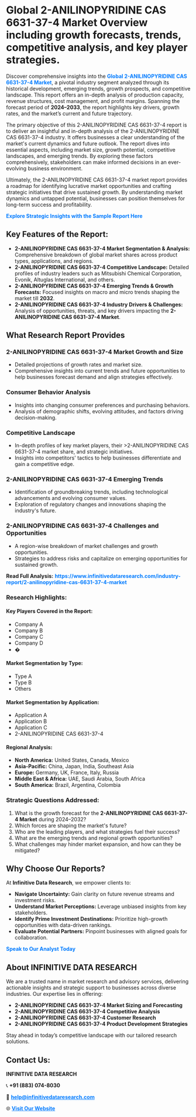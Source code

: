 <h1>Global 2-ANILINOPYRIDINE CAS 6631-37-4 Market Overview including growth forecasts, trends, competitive analysis, and key player strategies.</h1>
<p>
Discover comprehensive insights into the 
<a href="https://www.infinitivedataresearch.com/industry-report/2-anilinopyridine-cas-6631-37-4-market" rel="dofollow" style="color: #007BFF; text-decoration: none;"><strong>Global 2-ANILINOPYRIDINE CAS 6631-37-4 Market</strong></a>, a pivotal industry segment analyzed through its historical development, emerging trends, growth prospects, and competitive landscape. This report offers an in-depth analysis of production capacity, revenue structures, cost management, and profit margins. Spanning the forecast period of <strong>2024–2033</strong>, the report highlights key drivers, growth rates, and the market’s current and future trajectory.
</p>
<p>
The primary objective of this 2-ANILINOPYRIDINE CAS 6631-37-4 report is to deliver an insightful and in-depth analysis of the 2-ANILINOPYRIDINE CAS 6631-37-4 industry. It offers businesses a clear understanding of the market's current dynamics and future outlook. The report dives into essential aspects, including market size, growth potential, competitive landscapes, and emerging trends. By exploring these factors comprehensively, stakeholders can make informed decisions in an ever-evolving business environment.
</p>
<p>
Ultimately, the 2-ANILINOPYRIDINE CAS 6631-37-4 market report provides a roadmap for identifying lucrative market opportunities and crafting strategic initiatives that drive sustained growth. By understanding market dynamics and untapped potential, businesses can position themselves for long-term success and profitability.
</p>
<p>
<a href="https://www.infinitivedataresearch.com/request-sample/reportId=111962" style="color: #007BFF; text-decoration: none;"><strong>Explore Strategic Insights with the Sample Report Here</strong></a>
</p>

<h2>Key Features of the Report:</h2>
<ul>
<li><strong>2-ANILINOPYRIDINE CAS 6631-37-4 Market Segmentation & Analysis:</strong> Comprehensive breakdown of global market shares across product types, applications, and regions.</li>
<li><strong>2-ANILINOPYRIDINE CAS 6631-37-4 Competitive Landscape:</strong> Detailed profiles of industry leaders such as Mitsubishi Chemical Corporation, Evonik, Altuglas International, and others.</li>
<li><strong>2-ANILINOPYRIDINE CAS 6631-37-4 Emerging Trends & Growth Forecasts:</strong> Focused insights on macro and micro trends shaping the market till <strong>2032</strong>.</li>
<li><strong>2-ANILINOPYRIDINE CAS 6631-37-4 Industry Drivers & Challenges:</strong> Analysis of opportunities, threats, and key drivers impacting the <strong>2-ANILINOPYRIDINE CAS 6631-37-4 Market</strong>.</li>
</ul>

<h2>What Research Report Provides</h2>
<h3>2-ANILINOPYRIDINE CAS 6631-37-4 Market Growth and Size</h3>
<ul>
<li>Detailed projections of growth rates and market size.</li>
<li>Comprehensive insights into current trends and future opportunities to help businesses forecast demand and align strategies effectively.</li>
</ul>

<h3>Consumer Behavior Analysis</h3>
<ul>
<li>Insights into changing consumer preferences and purchasing behaviors.</li>
<li>Analysis of demographic shifts, evolving attitudes, and factors driving decision-making.</li>
</ul>

<h3>Competitive Landscape</h3>
<ul>
<li>In-depth profiles of key market players, their >2-ANILINOPYRIDINE CAS 6631-37-4 market share, and strategic initiatives.</li>
<li>Insights into competitors' tactics to help businesses differentiate and gain a competitive edge.</li>
</ul>

<h3>2-ANILINOPYRIDINE CAS 6631-37-4 Emerging Trends</h3>
<ul>
<li>Identification of groundbreaking trends, including technological advancements and evolving consumer values.</li>
<li>Exploration of regulatory changes and innovations shaping the industry's future.</li>
</ul>

<h3>2-ANILINOPYRIDINE CAS 6631-37-4 Challenges and Opportunities</h3>
<ul>
<li>A region-wise breakdown of market challenges and growth opportunities.</li>
<li>Strategies to address risks and capitalize on emerging opportunities for sustained growth.</li>
</ul>
<p><strong>Read Full Analysis:</strong> <a href="https://www.infinitivedataresearch.com/industry-report/2-anilinopyridine-cas-6631-37-4-market" rel="dofollow" style="color: #007BFF; text-decoration: none;"><strong>https://www.infinitivedataresearch.com/industry-report/2-anilinopyridine-cas-6631-37-4-market</strong></a></p>
<h3>Research Highlights:</h3>
<h4>Key Players Covered in the Report:</h4>
<ul><li>Company A</li><li>Company B</li><li>Company C</li><li>Company D</li><li>�</li></ul>
<h4>Market Segmentation by Type:</h4>
<ul><li>Type A</li><li>Type B</li><li>Others</li></ul>
<h4>Market Segmentation by Application:</h4>
<ul><li>Application A</li><li>Application B</li><li>Application C</li><li>2-ANILINOPYRIDINE CAS 6631-37-4</li></ul>

<h4>Regional Analysis:</h4>
<ul>
<li><strong>North America:</strong> United States, Canada, Mexico</li>
<li><strong>Asia-Pacific:</strong> China, Japan, India, Southeast Asia</li>
<li><strong>Europe:</strong> Germany, UK, France, Italy, Russia</li>
<li><strong>Middle East & Africa:</strong> UAE, Saudi Arabia, South Africa</li>
<li><strong>South America:</strong> Brazil, Argentina, Colombia</li>
</ul>

<h3>Strategic Questions Addressed:</h3>
<ol>
<li>What is the growth forecast for the <strong>2-ANILINOPYRIDINE CAS 6631-37-4 Market</strong> during 2024–2032?</li>
<li>Which forces are shaping the market's future?</li>
<li>Who are the leading players, and what strategies fuel their success?</li>
<li>What are the emerging trends and regional growth opportunities?</li>
<li>What challenges may hinder market expansion, and how can they be mitigated?</li>
</ol>

<h2>Why Choose Our Reports?</h2>
<p>At <strong>Infinitive Data Research</strong>, we empower clients to:</p>
<ul>
<li><strong>Navigate Uncertainty:</strong> Gain clarity on future revenue streams and investment risks.</li>
<li><strong>Understand Market Perceptions:</strong> Leverage unbiased insights from key stakeholders.</li>
<li><strong>Identify Prime Investment Destinations:</strong> Prioritize high-growth opportunities with data-driven rankings.</li>
<li><strong>Evaluate Potential Partners:</strong> Pinpoint businesses with aligned goals for collaboration.</li>
</ul>
<p><a href="https://www.infinitivedataresearch.com/industry-report/2-anilinopyridine-cas-6631-37-4-market" rel="dofollow" style="color: #007BFF; text-decoration: none;"><strong>Speak to Our Analyst Today</strong></a></p>

<h2>About INFINITIVE DATA RESEARCH</h2>
<p>We are a trusted name in market research and advisory services, delivering actionable insights and strategic support to businesses across diverse industries. Our expertise lies in offering:</p>
<ul>
<li><strong>2-ANILINOPYRIDINE CAS 6631-37-4 Market Sizing and Forecasting</strong></li>
<li><strong>2-ANILINOPYRIDINE CAS 6631-37-4 Competitive Analysis</strong></li>
<li><strong>2-ANILINOPYRIDINE CAS 6631-37-4 Customer Research</strong></li>
<li><strong>2-ANILINOPYRIDINE CAS 6631-37-4 Product Development Strategies</strong></li>
</ul>
<p>Stay ahead in today’s competitive landscape with our tailored research solutions.</p>

<h2>Contact Us:</h2>
<p><strong>INFINITIVE DATA RESEARCH</strong></p>
<p>📞 <strong>+91 (883) 074-8030</strong></p>
<p>📧 <strong><a href="mailto:help@infinitivedataresearch.com" style="color: #007BFF;">help@infinitivedataresearch.com</a></strong></p>
<p>🌐 <strong><a href="https://www.infinitivedataresearch.com" rel="dofollow" style="color: #007BFF;">Visit Our Website</a></strong></p>
